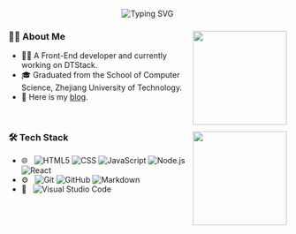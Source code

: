 
<p align="center"><img src="https://readme-typing-svg.herokuapp.com?font=Mooli&pause=1000&color=7458CE&width=240&height=30&lines=Nice+To+Meet+You+!!!" alt="Typing SVG" /></p>


<div >
  <img height="170px"  align="right" src="https://github-readme-stats.vercel.app/api/top-langs/?username=LuckyFBB&layout=compact&langs_count=8&theme=buefy" />
  
  ### 🙇‍♀️ About Me
  - 🏃‍♀️  A Front-End developer and currently working on DTStack.
  - 🎓  Graduated from the School of Computer Science, Zhejiang University of Technology.
  - 📝  Here is my [blog](https://luckyfbb.github.io/blog).
  
</div>

<br/>

<div align="left">
<img height="170px" align="right" src="https://github-readme-stats.vercel.app/api?username=LuckyFBB&theme=buefy" />
 

### 🛠️ Tech Stack
- 🌐 &nbsp;
  ![HTML5](https://img.shields.io/badge/-HTML5-333333?style=flat&logo=HTML5)
  ![CSS](https://img.shields.io/badge/-CSS-333333?style=flat&logo=CSS3&logoColor=1572B6)
  ![JavaScript](https://img.shields.io/badge/-JavaScript-333333?style=flat&logo=javascript)
  ![Node.js](https://img.shields.io/badge/-Node.js-333333?style=flat&logo=node.js)
  ![React](https://img.shields.io/badge/-React-333333?style=flat&logo=react)
- ⚙️ &nbsp;
  ![Git](https://img.shields.io/badge/-Git-333333?style=flat&logo=git)
  ![GitHub](https://img.shields.io/badge/-GitHub-333333?style=flat&logo=github)
  ![Markdown](https://img.shields.io/badge/-Markdown-333333?style=flat&logo=markdown)
- 🔧 &nbsp;
  ![Visual Studio Code](https://img.shields.io/badge/-Visual%20Studio%20Code-333333?style=flat&logo=visual-studio-code&logoColor=007ACC)
</div>

